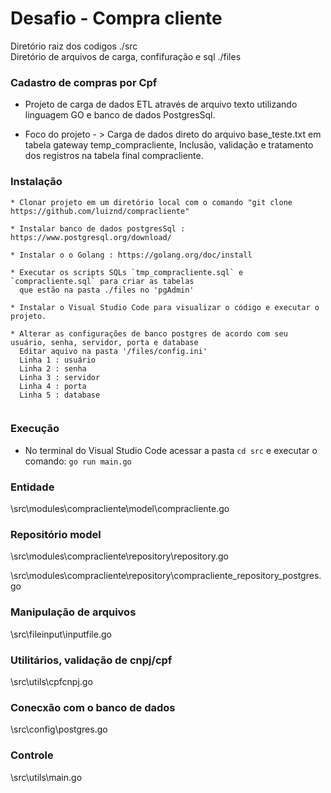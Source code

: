 Desafio - Compra cliente
=======================

Diretório raiz dos codigos ./src
<br>
Diretório de arquivos de carga, confifuração e sql ./files

### Cadastro de compras por Cpf

* Projeto de carga de dados ETL através de arquivo texto utilizando linguagem GO e banco de dados PostgresSql.

* <p>Foco do projeto - > Carga de dados direto do arquivo base_teste.txt em tabela gateway temp_compracliente, Inclusão, validação e tratamento dos registros na tabela final compracliente.</p> 

### Instalação
```
* Clonar projeto em um diretório local com o comando "git clone https://github.com/luiznd/compracliente"

* Instalar banco de dados postgresSql : https://www.postgresql.org/download/

* Instalar o o Golang : https://golang.org/doc/install

* Executar os scripts SQLs `tmp_compracliente.sql` e  `compracliente.sql` para criar as tabelas
  que estão na pasta ./files no 'pgAdmin'

* Instalar o Visual Studio Code para visualizar o código e executar o projeto.

* Alterar as configurações de banco postgres de acordo com seu usuário, senha, servidor, porta e database
  Editar aquivo na pasta '/files/config.ini'
  Linha 1 : usuário
  Linha 2 : senha
  Linha 3 : servidor
  Linha 4 : porta
  Linha 5 : database
  
```

### Execução
* No terminal do Visual Studio Code acessar a pasta `cd src`  e executar o comando:  `go run main.go`


### Entidade
\src\modules\compracliente\model\compracliente.go


### Repositório model
\src\modules\compracliente\repository\repository.go

\src\modules\compracliente\repository\compracliente_repository_postgres.go


### Manipulação de arquivos
\src\fileinput\inputfile.go


### Utilitários, validação de cnpj/cpf
\src\utils\cpfcnpj.go


### Conecxão com o banco de dados
\src\config\postgres.go

### Controle
\src\utils\main.go

